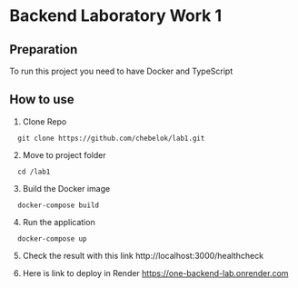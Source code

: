 # Backend Laboratory Work 1

## Preparation
To run this project you need to have Docker and TypeScript

## How to use

1. Clone Repo
```
  git clone https://github.com/chebelok/lab1.git
```
2. Move to project folder
```
  cd /lab1
```
3. Build the Docker image
```
  docker-compose build
```
4. Run the application
```
  docker-compose up
```
5. Check the result with this link
  http://localhost:3000/healthcheck

6. Here is link to deploy in Render
  https://one-backend-lab.onrender.com